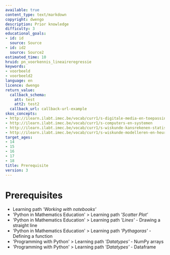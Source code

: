 ```yaml
---
available: true
content_type: text/markdown
copyright: dwengo
description: Prior knowledge
difficulty: 3
educational_goals:
- id: id
  source: Source
- id: id2
  source: Source2
estimated_time: 10
hruid: pn_voorkennis_lineaireregressie
keywords:
- voorbeeld
- voorbeeld2
language: en
licence: dwengo
return_value:
  callback_schema:
    att: test
    att2: test2
  callback_url: callback-url-example
skos_concepts:
- http://ilearn.ilabt.imec.be/vocab/curr1/s-digitale-media-en-toepassingen
- http://ilearn.ilabt.imec.be/vocab/curr1/s-computers-en-systemen
- http://ilearn.ilabt.imec.be/vocab/curr1/s-wiskunde-kansrekenen-statistiek
- http://ilearn.ilabt.imec.be/vocab/curr1/s-wiskunde-modelleren-en-heuristiek
target_ages:
- 14
- 15
- 16
- 17
- 18
title: Prerequisite
version: 3
---
```

# Prerequisites

* Learning path *'Working with notebooks'*
* 'Python in Mathematics Education' > Learning path *'Scatter Plot'*
* 'Python in Mathematics Education' > Learning path *'Lines'* - Drawing a straight line
* 'Python in Mathematics Education' > Learning path *'Pythagoras'* - Defining a function
* 'Programming with Python' > Learning path *'Datatypes'* - NumPy arrays
* 'Programming with Python' > Learning path *'Datatypes'* - Dataframe